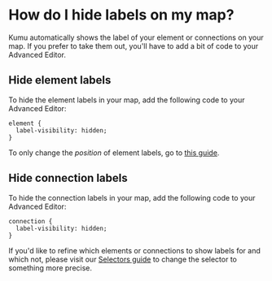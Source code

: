 # How do I hide labels on my map?

Kumu automatically shows the label of your element or connections on your map. 
If you prefer to take them out, you'll have to add a bit of code to your Advanced Editor. 

## Hide element labels
To hide the element labels in your map, add the following code to your Advanced Editor:

```
element {
  label-visibility: hidden; 
}
```

To only change the _position_ of element labels, go to [this guide](/faq/how-do-i-change-element-text-position.md). 

## Hide connection labels
To hide the connection labels in your map, add the following code to your Advanced Editor:

```
connection {
  label-visibility: hidden; 
}
```

<p class="alert alert-info">
If you'd like to refine which elements or connections to show labels for and which not, please visit our <a class="alert-link" href="/guides/selectors.md">Selectors guide</a> to change the selector to something more precise. 
</p>

